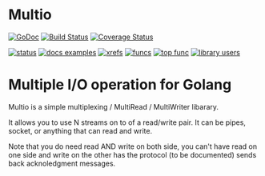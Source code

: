 Multio
======

[![GoDoc](https://godoc.org/github.com/creack/multio?status.png)](https://godoc.org/github.com/creack/multio)
[![Build Status](https://travis-ci.org/creack/multio.png)](https://travis-ci.org/creack/multio)
[![Coverage Status](https://coveralls.io/repos/creack/multio/badge.png?branch=master)](https://coveralls.io/r/creack/multio?branch=master)

[![status](https://sourcegraph.com/api/repos/github.com/creack/multio/badges/status.png)](https://sourcegraph.com/github.com/creack/multio)
[![docs examples](https://sourcegraph.com/api/repos/github.com/creack/multio/badges/docs-examples.png)](https://sourcegraph.com/github.com/creack/multio)
[![xrefs](https://sourcegraph.com/api/repos/github.com/creack/multio/badges/xrefs.png)](https://sourcegraph.com/github.com/creack/multio)
[![funcs](https://sourcegraph.com/api/repos/github.com/creack/multio/badges/funcs.png)](https://sourcegraph.com/github.com/creack/multio)
[![top func](https://sourcegraph.com/api/repos/github.com/creack/multio/badges/top-func.png)](https://sourcegraph.com/github.com/creack/multio)
[![library users](https://sourcegraph.com/api/repos/github.com/creack/multio/badges/library-users.png)](https://sourcegraph.com/github.com/creack/multio)

Multiple I/O operation for Golang
=================================

Multio is a simple multiplexing / MultiRead / MultiWriter libarary.

It allows you to use N streams on to of a read/write pair. It can be pipes, socket, or anything that can read and write.

Note that you do need read AND write on both side, you can't have read on one side and write on the other has the protocol (to be documented) sends back acknoledgment messages.
